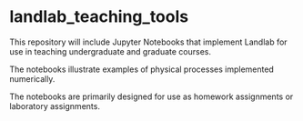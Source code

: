 # landlab_teaching_tools

This repository will include Jupyter Notebooks that implement Landlab for use in teaching undergraduate and graduate courses.

The notebooks illustrate examples of physical processes implemented numerically.

The notebooks are primarily designed for use as homework assignments or laboratory assignments.
